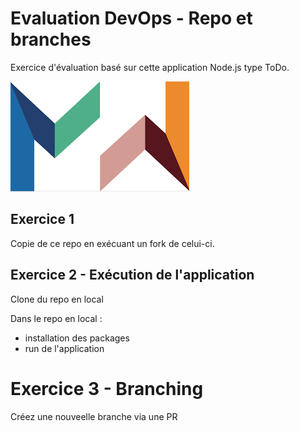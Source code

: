 # Evaluation DevOps - Repo et branches

Exercice d'évaluation basé sur cette application Node.js type ToDo.

![mewo](public/icons/mewo.png)

## Exercice 1

Copie de ce repo en exécuant un fork de celui-ci.

## Exercice 2 - Exécution de l'application

Clone du repo en local

Dans le repo en local :
- installation des packages
- run de l'application

# Exercice 3 - Branching

Créez une nouveelle branche via une PR


